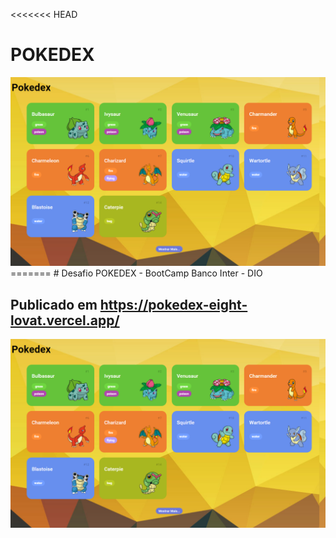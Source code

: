 <<<<<<< HEAD
# POKEDEX
<img src="pokedex1.png"/>
=======
# Desafio POKEDEX - BootCamp Banco Inter - DIO

## Publicado em https://pokedex-eight-lovat.vercel.app/

![IMG](pokedex1.png)

